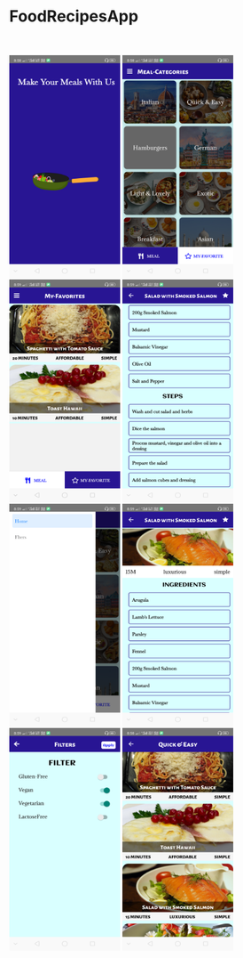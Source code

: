 # FoodRecipesApp
<br><br>
<img src="Images/1.png" width="200" height="400">
<img src="Images/2.png" width="200" height="400">
<img src="Images/3.png" width="200" height="400">
<img src="Images/4.png" width="200" height="400">
<img src="Images/5.png" width="200" height="400">
<img src="Images/6.png" width="200" height="400">
<img src="Images/7.png" width="200" height="400">
<img src="Images/8.png" width="200" height="400">
